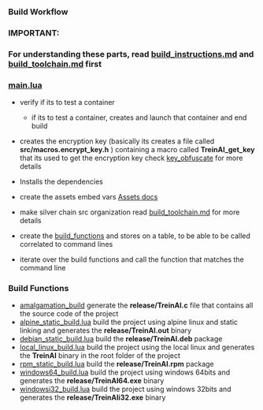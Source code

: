 ### Build Workflow
### IMPORTANT:
### For understanding these parts, read [build_instructions.md](/docs/build_instructions.md) and [build_toolchain.md](/docs/build_toolchain.md) first

### [main.lua](/build/main.lua)
- verify if its to test a container 
  - if its to test a container, creates and launch that container and end build

- creates the encryption key (basically its creates a file called **src/macros.encrypt_key.h** ) containing 
  a macro called **TreinAI_get_key** that its used to get the encryption key 
  check [key_obfuscate](https://github.com/OUIsolutions/key_obfuscate) for more details
  
- Installs the dependencies
- create the assets embed vars [Assets docs](/assets/docs/assets_embed_vars.md)
- make silver chain src organization read [build_toolchain.md](/assets/docs/build_toolchain.md) for more details
- create the [build_functions](/build/build_funcs.lua) and stores on a table, to be able to be called correlated to command lines
- iterate over the build functions and call the function that matches the command line

### Build Functions

- [amalgamation_build](/build/build/amalgamation_build.lua) generate the **release/TreinAI.c** file that contains all the source code of the project
- [alpine_static_build.lua](/build/build/alpine_static_build.lua) build the project using alpine linux and static linking and generates the **release/TreinAI.out** binary
- [debian_static_build.lua](/build/build/debian_static_build.lua) build the **release/TreinAI.deb** package
- [local_linux_build.lua](/build/build/local_linux_build.lua) build the project using the local linux and generates the **TreinAI** binary in the root folder of the project
- [rpm_static_build.lua](/build/build/rpm_static_build.lua) build the **release/TreinAI.rpm** package
- [windows64_build.lua](/build/build/windows64_build.lua) build the project using windows 64bits and generates the **release/TreinAI64.exe** binary
- [windowsi32_build.lua](/build/build/windowsi32_build.lua) build the project using windows 32bits and generates the **release/TreinAIi32.exe** binary